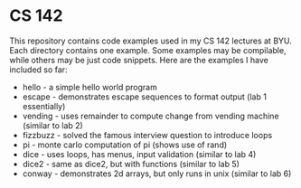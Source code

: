 # CS 142
This repository contains code examples used in my CS 142 lectures at BYU.
Each directory contains one example. Some examples may be compilable,
while others may be just code snippets. Here are the examples I have
included so far:

* hello - a simple hello world program
* escape - demonstrates escape sequences to format output (lab 1 essentially)
* vending - uses remainder to compute change from vending machine (similar to lab 2)
* fizzbuzz - solved the famous interview question to introduce loops
* pi - monte carlo computation of pi (shows use of rand)
* dice - uses loops, has menus, input validation (similar to lab 4)
* dice2 - same as dice2, but with functions (similar to lab 5)
* conway - demonstrates 2d arrays, but only runs in unix (similar to lab 6)
